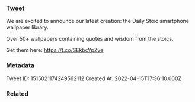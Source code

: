 ### Tweet
We are excited to announce our latest creation: the Daily Stoic smartphone wallpaper library.

Over 50+ wallpapers containing quotes and wisdom from the stoics. 

Get them here: https://t.co/SEkbcYpZve

### Metadata
Tweet ID: 1515021174249562112
Created At: 2022-04-15T17:36:10.000Z

### Related


